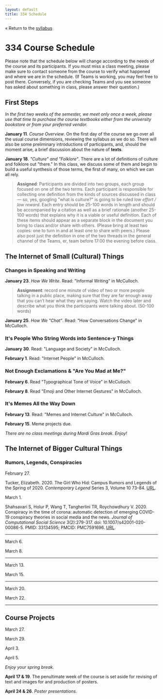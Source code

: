 ```yaml
---
layout: default
title: 334 Schedule
---
```


« Return to the [syllabus](index.md)

# 334 Course Schedule

Please note that the schedule below will change according to the needs of the course and its participants. If you must miss a class meeting, please make sure to contact someone from the course to verify what happened and where we are in the schedule. (If Teams is working, you may feel free to post there. Conversely, if you are checking Teams and you see someone has asked about something in class, please answer their question.)

## First Steps

*In the first two weeks of the semester, we meet only once a week, please use that time to purchase the course textbooks either from the university bookstore or from your preferred vendor.*

**January 11**. *Course Overview*. On the first day of the course we go over all the usual course dimensions, reviewing the syllabus as we do so. There will also be some preliminary introductions of participants, and, should the moment arise, a brief discussion about the nature of **texts**. 

**January 18**. *"Culture" and "Folklore"*. There are a lot of definitions of culture and folklore out "there." In this class, we discuss some of them and begin to build a useful synthesis of those terms, the first of many, on which we can all rely. 

>  **Assigned**: Participants are divided into two groups, each group focused on one of the two terms. Each participant is responsible for collecting one definition from the kinds of sources discussed in class — so, yes, googling "what is culture?" is going to be ruled *low effort / low reward*. Each entry should be 25-100 words in length and should be accompanied by a citation as well as a brief rationale (another 25-100 words) that explains why it is a viable or useful definition. Each of these items should appear as a separate block in the document you bring to class and/or share with others. (Please bring at least two copies: one to turn in and at least one to share with peers.) Please also post just the definition in one of the two threads in the general channel of the Teams, er, team before 17:00 the evening before class. 

## The Internet of Small (Cultural) Things
### Changes in Speaking and Writing

**January 23**. *How We Write*. Read: "Informal Writing" in McCulloch. 

> **Assignment**: record one minute of video of two or more people talking in a public place, making sure that they are far enough away that you can’t hear what they are saying. Watch the video later and describe what you think the participants were talking about. (50-100 words)

**January 25**. *How We "Chat"*. Read: "How Conversations Change" in McCulloch.

### It's People Who String Words into Sentence-y Things

**January 30**. Read: "Language and Society" in McCulloch.

**February 1**. Read: "Internet People" in McCulloch.

### Not Enough Exclamations & "Are You Mad at Me?"

**February 6**. Read "Typographical Tone of Voice" in McCulloch.

**February 8**. Read "Emoji and Other Internet Gestures" in McCulloch.

### It's Memes All the Way Down

**February 13**. Read: "Memes and Internet Culture" in McCulloch.

**February 15**. Meme projects due.

*There are no class meetings during Mardi Gras break. Enjoy!*

## The Internet of Bigger Cultural Things

### Rumors, Legends, Conspiracies

February 27.

Tucker, Elizabeth. 2020. The Girl Who Hid: Campus Rumors and Legends of the Spring of 2020. *Contemporary Legend* Series 3, Volume 10 73-84. [URL](https://scholarworks.iu.edu/journals/index.php/cl/article/view/35144).

March 1. 

Shahsavari S, Holur P, Wang T, Tangherlini TR, Roychowdhury V. 2020. Conspiracy in the time of corona: automatic detection of emerging COVID-19 conspiracy theories in social media and the news. _Journal of Computational Social Science_ 3(2):279-317. doi: 10.1007/s42001-020-00086-5. PMID: 33134595; PMCID: PMC7591696. [URL](https://pubmed.ncbi.nlm.nih.gov/33134595/).

---
March 6.

March 8.

---
March 13.

March 15. 

---
March 20.

March 22.

---

## Course Projects

March 27.

March 29.

April 3.

April 5.

*Enjoy your spring break.*

**April 17 & 19**. The penultimate week of the course is set aside for revising of text and images for and production of posters.

**April 24 & 26**. *Poster presentations*. 